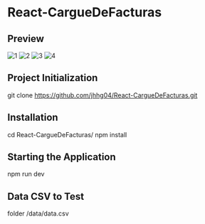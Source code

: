 # React-CargueDeFacturas 

## Preview
![1](https://github.com/jhhg04/React-CargueDeFacturas/assets/52834318/a15dbf15-b2e6-4752-a197-cc7bc61e322e)
![2](https://github.com/jhhg04/React-CargueDeFacturas/assets/52834318/8b340a6b-8da8-4389-b338-ec94940330ab)
![3](https://github.com/jhhg04/React-CargueDeFacturas/assets/52834318/4ccfacf7-b497-4845-89f9-63a019dda471)
![4](https://github.com/jhhg04/React-CargueDeFacturas/assets/52834318/d72231e4-3b87-4301-9c05-56490efd19ec)

## Project Initialization
git clone https://github.com/jhhg04/React-CargueDeFacturas.git

## Installation
cd React-CargueDeFacturas/
npm install

## Starting the Application
npm run dev

## Data CSV to Test
folder /data/data.csv
